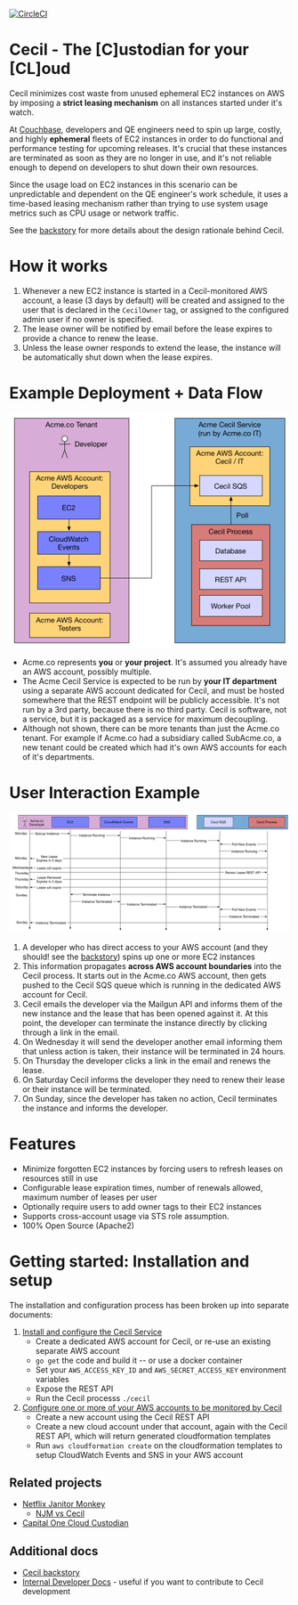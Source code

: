 [![CircleCI](https://circleci.com/gh/tleyden/cecil.svg?style=svg&circle-token=95a33d3c7729a0423eb4acdf306a8ebf398647d3)](https://circleci.com/gh/tleyden/cecil)

# Cecil - The [C]ustodian for your [CL]oud

Cecil minimizes cost waste from unused ephemeral EC2 instances on AWS by imposing a **strict leasing mechanism** on all instances started under it's watch.  

At [Couchbase](http://www.couchbase.com), developers and QE engineers need to spin up large, costly, and highly **ephemeral** fleets of EC2 instances in order to do functional and performance testing for upcoming releases.  It's crucial that these instances are terminated as soon as they are no longer in use, and it's not reliable enough to depend on developers to shut down their own resources.  

Since the usage load on EC2 instances in this scenario can be unpredictable and dependent on the QE engineer's work schedule, it uses a time-based leasing mechanism rather than trying to use system usage metrics such as CPU usage or network traffic.

See the [backstory](docs/backstory.md) for more details about the design rationale behind Cecil.

# How it works

1. Whenever a new EC2 instance is started in a Cecil-monitored AWS account, a lease (3 days by default) will be created and assigned to the user that is declared in the `CecilOwner` tag, or assigned to the configured admin user if no owner is specified.  
1. The lease owner will be notified by email before the lease expires to provide a chance to renew the lease.
1. Unless the lease owner responds to extend the lease, the instance will be automatically shut down when the lease expires.  

# Example Deployment + Data Flow

![](docs/architecture-flowcharts/system-overview-diagram.png)

* Acme.co represents **you** or **your project**.  It's assumed you already have an AWS account, possibly multiple.
* The Acme Cecil Service is expected to be run by **your IT department** using a separate AWS account dedicated for Cecil, and must be hosted somewhere that the REST endpoint will be publicly accessible.  It's not run by a 3rd party, because there is no third party.  Cecil is software, not a service, but it is packaged as a service for maximum decoupling.
* Although not shown, there can be more tenants than just the Acme.co tenant.  For example if Acme.co had a subsidiary called SubAcme.co, a new tenant could be created which had it's own AWS accounts for each of it's departments.

# User Interaction Example

![](docs/architecture-flowcharts/interaction-diagram.png)

1. A developer who has direct access to your AWS account (and they should!  see the [backstory](docs/backstory.md)) spins up one or more EC2 instances
1. This information propagates **across AWS account boundaries** into the Cecil process.  It starts out in the Acme.co AWS account, then gets pushed to the Cecil SQS queue which is running in the dedicated AWS account for Cecil.
1. Cecil emails the developer via the Mailgun API and informs them of the new instance and the lease that has been opened against it.  At this point, the developer can terminate the instance directly by clicking through a link in the email.
1. On Wednesday it will send the developer another email informing them that unless action is taken, their instance will be terminated in 24 hours.
1. On Thursday the developer clicks a link in the email and renews the lease.
1. On Saturday Cecil informs the developer they need to renew their lease or their instance will be terminated.
1. On Sunday, since the developer has taken no action, Cecil terminates the instance and informs the developer.

# Features

* Minimize forgotten EC2 instances by forcing users to refresh leases on resources still in use
* Configurable lease expiration times, number of renewals allowed, maximum number of leases per user
* Optionally require users to add owner tags to their EC2 instances
* Supports cross-account usage via STS role assumption.
* 100% Open Source (Apache2)

# Getting started: Installation and setup

The installation and configuration process has been broken up into separate documents:

1. [Install and configure the Cecil Service](docs/InstallCecilService.md)
   * Create a dedicated AWS account for Cecil, or re-use an existing separate AWS account
   * `go get` the code and build it -- or use a docker container
   * Set your `AWS_ACCESS_KEY_ID` and `AWS_SECRET_ACCESS_KEY` environment variables
   * Expose the REST API
   * Run the Cecil processs `./cecil`
1. [Configure one or more of your AWS accounts to be monitored by Cecil](docs/ConfigureAWSAccount.md)
   * Create a new account using the Cecil REST API
   * Create a new cloud account under that account, again with the Cecil REST API, which will return generated cloudformation templates 
   * Run `aws cloudformation create` on the cloudformation templates to setup CloudWatch Events and SNS in your AWS account 

## Related projects

* [Netflix Janitor Monkey](https://github.com/Netflix/SimianArmy/wiki/Janitor-Home)
    * [NJM vs Cecil](docs/backstory.md)
* [Capital One Cloud Custodian](https://github.com/capitalone/cloud-custodian)

## Additional docs

* [Cecil backstory](docs/backstory.md)
* [Internal Developer Docs](docs/Dev.md) - useful if you want to contribute to Cecil development


